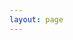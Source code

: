 ```yaml
---
layout: page
---
```


<ClientOnly>
  <Airport></Airport>
</ClientOnly>

<script lang="ts" setup>
import Airport from '@/components/Airport.vue'
</script>
